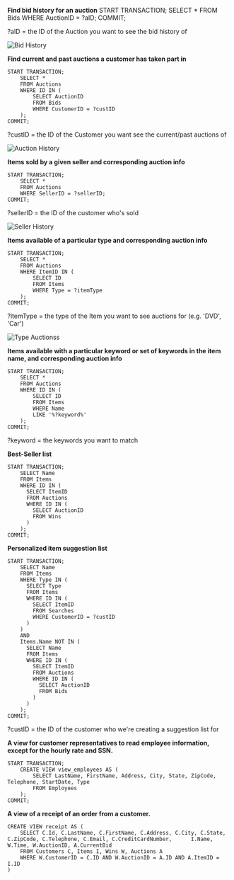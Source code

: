 **Find bid history for an auction**
	START TRANSACTION;
		SELECT * 
		FROM Bids 
		WHERE AuctionID = ?aID;
	COMMIT;

?aID = the ID of the Auction you want to see the bid history of

![Bid History](/images/bid_history.png)

**Find current and past auctions a customer has taken part in**

	START TRANSACTION;
		SELECT * 
		FROM Auctions 
		WHERE ID IN (
			SELECT AuctionID 
			FROM Bids 
			WHERE CustomerID = ?custID
		);
	COMMIT;

?custID = the ID of the Customer you want see the current/past auctions of 

![Auction History](/images/current_past_auctions.png)

**Items sold by a given seller and corresponding auction info**

	START TRANSACTION;
		SELECT * 
		FROM Auctions 
		WHERE SellerID = ?sellerID;
	COMMIT;
	
?sellerID = the ID of the customer who's sold 

![Seller History](/images/seller_history.png)

**Items available of a particular type and corresponding auction info**

	START TRANSACTION;
		SELECT * 
		FROM Auctions 
		WHERE ItemID IN (
			SELECT ID
			FROM Items 
			WHERE Type = ?itemType
		);
	COMMIT;

?itemType = the type of the Item you want to see auctions for (e.g. 'DVD', 'Car')

![Type Auctionss](/images/item_type.png)

**Items available with a particular keyword or set of keywords in the item name, and corresponding auction info**

	START TRANSACTION;
		SELECT * 
		FROM Auctions 
		WHERE ID IN (
			SELECT ID 
		  	FROM Items 
		  	WHERE Name 
		  	LIKE '%?keyword%'
		);
	COMMIT;
	
?keyword = the keywords you want to match

**Best-Seller list**

	START TRANSACTION;
		SELECT Name 
		FROM Items 
		WHERE ID IN (
		  SELECT ItemID 
		  FROM Auctions 
		  WHERE ID IN (
		    SELECT AuctionID 
		    FROM Wins
		  )
		);
	COMMIT;

**Personalized item suggestion list**

	START TRANSACTION;
		SELECT Name 
		FROM Items 
		WHERE Type IN (
		  SELECT Type 
		  FROM Items 
		  WHERE ID IN (
		    SELECT ItemID 
		    FROM Searches 
		    WHERE CustomerID = ?custID
		  )
		) 
		AND 
		Items.Name NOT IN (
		  SELECT Name 
		  FROM Items 
		  WHERE ID IN (
		    SELECT ItemID 
		    FROM Auctions
		    WHERE ID IN (
		      SELECT AuctionID
		      FROM Bids
		    )
		  )
		);
	COMMIT;

?custID = the ID of the customer who we're creating a suggestion list for

**A view for customer representatives to read employee information, except for the hourly rate and SSN.**

	START TRANSACTION;
		CREATE VIEW view_employees AS (
			SELECT LastName, FirstName, Address, City, State, ZipCode, Telephone, StartDate, Type
			FROM Employees
		);
	COMMIT;
	
**A view of a receipt of an order from a customer.**

	CREATE VIEW receipt AS (
		SELECT C.Id, C.LastName, C.FirstName, C.Address, C.City, C.State, C.ZipCode, C.Telephone, C.Email, C.CreditCardNumber, 		I.Name, W.Time, W.AuctionID, A.CurrentBid
		FROM Customers C, Items I, Wins W, Auctions A
		WHERE W.CustomerID = C.ID AND W.AuctionID = A.ID AND A.ItemID = I.ID
	)
